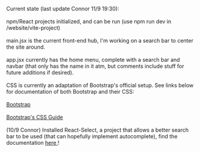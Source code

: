 Current state (last update Connor 11/9 19:30): \
\
npm/React projects initialized, and can be run (use npm run dev in /website/vite-project) \
\
main.jsx is the current front-end hub, I'm working on a search bar to center the site around. \
\
app.jsx currently has the home menu, complete with a search bar and navbar (that only has the name in it atm, but comments include stuff for future additions if desired). \
\
CSS is currently an adaptation of Bootstrap's official setup. See links below for documentation of both Bootstrap and their CSS: \
\
<a href="https://react-bootstrap.github.io/docs/components/navbar"> Bootstrap </a> \
\
<a href="https://getbootstrap.com/docs/3.4/css/#forms"> Bootstrap's CSS Guide </a>  \
\
(10/9 Connor)
Installed React-Select, a project that allows a better search bar to be used (that can hopefully implement autocomplete), find the documentation <a href='https://react-select.com/home'> here </a>!